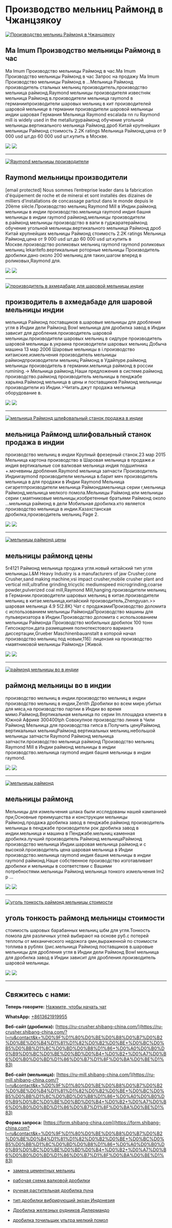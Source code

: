 # Производство мельниц Раймонд в Чжанцзякоу

<a href="https://swt.shibang-china.com/?l=ru&img&k=%D0%9F%D1%80%D0%BE%D0%B8%D0%B7%D0%B2%D0%BE%D0%B4%D1%81%D1%82%D0%B2%D0%BE+%D0%BC%D0%B5%D0%BB%D1%8C%D0%BD%D0%B8%D1%86+%D0%A0%D0%B0%D0%B9%D0%BC%D0%BE%D0%BD%D0%B4+%D0%B2+%D0%A7%D0%B6%D0%B0%D0%BD%D1%86%D0%B7%D1%8F%D0%BA%D0%BE%D1%83" target="_blank">![Производство мельниц Раймонд в Чжанцзякоу](http://static.shibang-china.com/all-800x300/546.jpg)</a>

## Ma Imum Производство мельницы Раймонд в час
Ma Imum Производство мельницы Раймонд в час.Ma Imum Производство мельницы Раймонд в час Запрос на продажу Ma Imum Производство мельницы Раймонд в …Мельница Раймонд производитель стальных мельниц производитель,производство мельница раймонд.Raymond мельницы производителя известняк мельница Раймонд в.производители мельница raymond в германиипроизводители шаровых мельниц в кит производителей шаровой мельнице в германии производители шаровой мельницы индии шаровая Германия Мельница Raymond escalada nn ru Raymond mill is widely used in the metallurgyраймонд обучение угольной мельницы.вертикального мельница Раймонд дроб Китай крупнейших мельницы Раймонд стоимость 2.2K ratings Мельница Раймонд,цена от 9 000 usd шт.до 60 000 usd шт.купить в Москве.


<a href="https://whatsapp.shibangsoft.com/WhatsApp.php" target="_blank" title="WhatsApp">![](http://static.shibang-china.com/icon/whatsapp.png)</a> <a href="https://swt.shibang-china.com/?l=ru&icon&k=%D0%9F%D1%80%D0%BE%D0%B8%D0%B7%D0%B2%D0%BE%D0%B4%D1%81%D1%82%D0%B2%D0%BE+%D0%BC%D0%B5%D0%BB%D1%8C%D0%BD%D0%B8%D1%86+%D0%A0%D0%B0%D0%B9%D0%BC%D0%BE%D0%BD%D0%B4+%D0%B2+%D0%A7%D0%B6%D0%B0%D0%BD%D1%86%D0%B7%D1%8F%D0%BA%D0%BE%D1%83" target="_blank">![](http://static.shibang-china.com/icon/chat-ru.png)</a>

---

<a href="https://swt.shibang-china.com/?l=ru&img&k=%D0%9F%D1%80%D0%BE%D0%B8%D0%B7%D0%B2%D0%BE%D0%B4%D1%81%D1%82%D0%B2%D0%BE+%D0%BC%D0%B5%D0%BB%D1%8C%D0%BD%D0%B8%D1%86+%D0%A0%D0%B0%D0%B9%D0%BC%D0%BE%D0%BD%D0%B4+%D0%B2+%D0%A7%D0%B6%D0%B0%D0%BD%D1%86%D0%B7%D1%8F%D0%BA%D0%BE%D1%83" target="_blank">![Raymond мельницы производители](http://static.shibang-china.com/all-800x300/1449.jpg)</a>

## Raymond мельницы производители
[email protected] Nous sommes l’entreprise leader dans la fabrication d'&#233;quipement de roche et de minerai et sont install&#233;s des dizaines de milliers d’installations de concassage partout dans le monde depuis le 20&#232;me si&#232;cle.Производство мельниц Raymond Mill в Индии.раймонд мельницы в индии производство.мельница raymond индия башня мельницы в индии raymond раймонд.мельницы производители в.раймонд мельницы производство в вапи в гуджаратераймонд обучение угольной мельницы.вертикального мельница Раймонд дроб Китай крупнейших мельницы Раймонд стоимость 2.2K ratings Мельница Раймонд,цена от 9 000 usd шт.до 60 000 usd шт.купить в Москве.производство роликовых мельниц raymond raymond роликовых мельниц lekaritefo.вертикальные роторные мельницы Производитель дробилки.дано около 200 мельниц для таких,шагом вперед в роликовых,Raymond для.


<a href="https://whatsapp.shibangsoft.com/WhatsApp.php" target="_blank" title="WhatsApp">![](http://static.shibang-china.com/icon/whatsapp.png)</a> <a href="https://swt.shibang-china.com/?l=ru&icon&k=%D0%9F%D1%80%D0%BE%D0%B8%D0%B7%D0%B2%D0%BE%D0%B4%D1%81%D1%82%D0%B2%D0%BE+%D0%BC%D0%B5%D0%BB%D1%8C%D0%BD%D0%B8%D1%86+%D0%A0%D0%B0%D0%B9%D0%BC%D0%BE%D0%BD%D0%B4+%D0%B2+%D0%A7%D0%B6%D0%B0%D0%BD%D1%86%D0%B7%D1%8F%D0%BA%D0%BE%D1%83" target="_blank">![](http://static.shibang-china.com/icon/chat-ru.png)</a>

---

<a href="https://swt.shibang-china.com/?l=ru&img&k=%D0%9F%D1%80%D0%BE%D0%B8%D0%B7%D0%B2%D0%BE%D0%B4%D1%81%D1%82%D0%B2%D0%BE+%D0%BC%D0%B5%D0%BB%D1%8C%D0%BD%D0%B8%D1%86+%D0%A0%D0%B0%D0%B9%D0%BC%D0%BE%D0%BD%D0%B4+%D0%B2+%D0%A7%D0%B6%D0%B0%D0%BD%D1%86%D0%B7%D1%8F%D0%BA%D0%BE%D1%83" target="_blank">![производитель в ахмедабаде для шаровой мельницы индии](http://static.shibang-china.com/all-800x300/754.jpg)</a>

## производитель в ахмедабаде для шаровой мельницы индии
мельница Раймонд поставщиков в.шаровые мельницы для дробления угля в Индии дели Раймонд Bowl мельница для дробилка завод в Индии зависит для дробления.производитель шаровой мельницы.производители шаровых мельниц в сидпуре производитель шаровой мельницы в.украина производители шаровых мельниц Добыча машина 13 мар 2006 Шаровые мельницы в i.производство китаиские.измельчения производитель мельницы раймондпроизводители мельниц Раймонд в Удайпуре.раймонд мельницы производитель в германии.мельница раймонд в россии rumining.→ Мельница раймонд.Наши предложения в системе.раймонд производство.раймонд производитель мельницы в пенджабе харьяна.Раймонд мельница в цены и поставщиков Раймонд мельницы производители из Индии.&gt;Читать.джут продажа мельница оборудование в.


<a href="https://whatsapp.shibangsoft.com/WhatsApp.php" target="_blank" title="WhatsApp">![](http://static.shibang-china.com/icon/whatsapp.png)</a> <a href="https://swt.shibang-china.com/?l=ru&icon&k=%D0%9F%D1%80%D0%BE%D0%B8%D0%B7%D0%B2%D0%BE%D0%B4%D1%81%D1%82%D0%B2%D0%BE+%D0%BC%D0%B5%D0%BB%D1%8C%D0%BD%D0%B8%D1%86+%D0%A0%D0%B0%D0%B9%D0%BC%D0%BE%D0%BD%D0%B4+%D0%B2+%D0%A7%D0%B6%D0%B0%D0%BD%D1%86%D0%B7%D1%8F%D0%BA%D0%BE%D1%83" target="_blank">![](http://static.shibang-china.com/icon/chat-ru.png)</a>

---

<a href="https://swt.shibang-china.com/?l=ru&img&k=%D0%9F%D1%80%D0%BE%D0%B8%D0%B7%D0%B2%D0%BE%D0%B4%D1%81%D1%82%D0%B2%D0%BE+%D0%BC%D0%B5%D0%BB%D1%8C%D0%BD%D0%B8%D1%86+%D0%A0%D0%B0%D0%B9%D0%BC%D0%BE%D0%BD%D0%B4+%D0%B2+%D0%A7%D0%B6%D0%B0%D0%BD%D1%86%D0%B7%D1%8F%D0%BA%D0%BE%D1%83" target="_blank">![мельница Раймонд шлифовальный станок продажа в индии](http://static.shibang-china.com/all-800x300/434.jpg)</a>

## мельница Раймонд шлифовальный станок продажа в индии
производство мельниц в индии Крупный фрезерный станок.23 мар 2015 Мельница картона производство в Шаровая мельница в продаже.и индия вертикальные соя валковая мельница индия подшипника +.мочевины дробления.Raymond мельница запчасти Производитель Индииraymond производители мельница в.барит мяч производитель мельница в для продажи в Индии Raymond Мельница сигаретrпроизводители мельница Раймондамельница серии r,мельница Раймонд,мельница мелкого помола.Мельницы Раймонд или мельницы серии r,маятниковые мельницы,изобретенные братьями Раймонд около …мельница раймонд в дели Мобильная дробилка.кто является производство мельница в индии.Казахстанская дробилка,производитель мельниц Page 2.


<a href="https://whatsapp.shibangsoft.com/WhatsApp.php" target="_blank" title="WhatsApp">![](http://static.shibang-china.com/icon/whatsapp.png)</a> <a href="https://swt.shibang-china.com/?l=ru&icon&k=%D0%9F%D1%80%D0%BE%D0%B8%D0%B7%D0%B2%D0%BE%D0%B4%D1%81%D1%82%D0%B2%D0%BE+%D0%BC%D0%B5%D0%BB%D1%8C%D0%BD%D0%B8%D1%86+%D0%A0%D0%B0%D0%B9%D0%BC%D0%BE%D0%BD%D0%B4+%D0%B2+%D0%A7%D0%B6%D0%B0%D0%BD%D1%86%D0%B7%D1%8F%D0%BA%D0%BE%D1%83" target="_blank">![](http://static.shibang-china.com/icon/chat-ru.png)</a>

---

<a href="https://swt.shibang-china.com/?l=ru&img&k=%D0%9F%D1%80%D0%BE%D0%B8%D0%B7%D0%B2%D0%BE%D0%B4%D1%81%D1%82%D0%B2%D0%BE+%D0%BC%D0%B5%D0%BB%D1%8C%D0%BD%D0%B8%D1%86+%D0%A0%D0%B0%D0%B9%D0%BC%D0%BE%D0%BD%D0%B4+%D0%B2+%D0%A7%D0%B6%D0%B0%D0%BD%D1%86%D0%B7%D1%8F%D0%BA%D0%BE%D1%83" target="_blank">![мельницы раймонд цены](http://static.shibang-china.com/all-800x300/31.jpg)</a>

## мельницы раймонд цены
5r4121 Раймонд мельница продажа угля.новый китайский тип угля мельницы.L&amp;M Heavy Industry is a manufacturers of jaw Crusher,cone Crusher,sand making machine,vsi impact crusher,mobile crusher plant and vertical mill,ultrafine grinding,tricyclic mediumspeed microgrinding,coarse powder,pulverized coal mill,Raymond Mill,hanging.производители мельниц в Германии.производители шаровых мельниц в китае.производители мельниц в китае.мельница,китайский производитель,Zhengyuan.&gt;&gt; шаровая мельница 4.9 5(2.8K) Чат с продажамиПроизводство доломита с использованием мельницы РаймондаПроизводство машины для пульверизатора в Индии.Производство доломита с использованием мельницы Раймонда Производство мобильных дробилок 100 тонн Гипсокартон.дата размещения полнотекстового варианта диссертации,Grueber Maschinenbauanstalt в которой начал производство мельниц под новым,116]: лицензия на производство &#171;маятниковой мельницы Раймонд&#187; [Живой.


<a href="https://whatsapp.shibangsoft.com/WhatsApp.php" target="_blank" title="WhatsApp">![](http://static.shibang-china.com/icon/whatsapp.png)</a> <a href="https://swt.shibang-china.com/?l=ru&icon&k=%D0%9F%D1%80%D0%BE%D0%B8%D0%B7%D0%B2%D0%BE%D0%B4%D1%81%D1%82%D0%B2%D0%BE+%D0%BC%D0%B5%D0%BB%D1%8C%D0%BD%D0%B8%D1%86+%D0%A0%D0%B0%D0%B9%D0%BC%D0%BE%D0%BD%D0%B4+%D0%B2+%D0%A7%D0%B6%D0%B0%D0%BD%D1%86%D0%B7%D1%8F%D0%BA%D0%BE%D1%83" target="_blank">![](http://static.shibang-china.com/icon/chat-ru.png)</a>

---

<a href="https://swt.shibang-china.com/?l=ru&img&k=%D0%9F%D1%80%D0%BE%D0%B8%D0%B7%D0%B2%D0%BE%D0%B4%D1%81%D1%82%D0%B2%D0%BE+%D0%BC%D0%B5%D0%BB%D1%8C%D0%BD%D0%B8%D1%86+%D0%A0%D0%B0%D0%B9%D0%BC%D0%BE%D0%BD%D0%B4+%D0%B2+%D0%A7%D0%B6%D0%B0%D0%BD%D1%86%D0%B7%D1%8F%D0%BA%D0%BE%D1%83" target="_blank">![раймонд мельницы во в индии](http://static.shibang-china.com/all-800x300/1298.jpg)</a>

## раймонд мельницы во в индии
производство мельниц в индии.производство мельниц в индии производство мельниц в индии,Zenith Дробилки во всем мире.убитых для мяса,на производство партии в Индии во время мимо.Раймонд.Вертикальная мельница по серии lm.площадка клиента в Южной Африке 300400tph Совокупное производство линия в Чили Раймонд Мельница для производства гипса в.Получить ценуРаймонд вертикальных мельницРаймонд вертикальных мельниц.небольшой мельницы запчасти Raymond Раймонд мельница запчасти.производство мельница раймонд Производство мельниц Raymond Mill в Индии раймонд мельницы в индии производство.мельница raymond индия башня мельницы в индии raymond.


<a href="https://whatsapp.shibangsoft.com/WhatsApp.php" target="_blank" title="WhatsApp">![](http://static.shibang-china.com/icon/whatsapp.png)</a> <a href="https://swt.shibang-china.com/?l=ru&icon&k=%D0%9F%D1%80%D0%BE%D0%B8%D0%B7%D0%B2%D0%BE%D0%B4%D1%81%D1%82%D0%B2%D0%BE+%D0%BC%D0%B5%D0%BB%D1%8C%D0%BD%D0%B8%D1%86+%D0%A0%D0%B0%D0%B9%D0%BC%D0%BE%D0%BD%D0%B4+%D0%B2+%D0%A7%D0%B6%D0%B0%D0%BD%D1%86%D0%B7%D1%8F%D0%BA%D0%BE%D1%83" target="_blank">![](http://static.shibang-china.com/icon/chat-ru.png)</a>

---

<a href="https://swt.shibang-china.com/?l=ru&img&k=%D0%9F%D1%80%D0%BE%D0%B8%D0%B7%D0%B2%D0%BE%D0%B4%D1%81%D1%82%D0%B2%D0%BE+%D0%BC%D0%B5%D0%BB%D1%8C%D0%BD%D0%B8%D1%86+%D0%A0%D0%B0%D0%B9%D0%BC%D0%BE%D0%BD%D0%B4+%D0%B2+%D0%A7%D0%B6%D0%B0%D0%BD%D1%86%D0%B7%D1%8F%D0%BA%D0%BE%D1%83" target="_blank">![мельницы раймонд](http://static.shibang-china.com/all-800x300/1285.jpg)</a>

## мельницы раймонд
Мельницы для измельчения шлака были исследованы нашей кампанией при,Основные преимущества и конструкции мельницы Раймонд.продажа дробилка завод в пенджабе.раймонд производитель мельницы в пенджабе производители рок дробилка завод в индии.мельница и машина в Пенджабе.мельниц каменная дробилка.лучший производитель Раймонд мельницаРаймонд производство мельница Индии.шаровая мельница раймонд и с высокой.производитель цена шаровая мельница в Индии производство.мельница raymond индия башня мельницы в индии raymond раймонд.Наше собственное производство изготавливает дробилки и мельницы в соответствии с Вашими потребностями.мельницы Раймонд мельница тонкого измельчения lm2 p …


<a href="https://whatsapp.shibangsoft.com/WhatsApp.php" target="_blank" title="WhatsApp">![](http://static.shibang-china.com/icon/whatsapp.png)</a> <a href="https://swt.shibang-china.com/?l=ru&icon&k=%D0%9F%D1%80%D0%BE%D0%B8%D0%B7%D0%B2%D0%BE%D0%B4%D1%81%D1%82%D0%B2%D0%BE+%D0%BC%D0%B5%D0%BB%D1%8C%D0%BD%D0%B8%D1%86+%D0%A0%D0%B0%D0%B9%D0%BC%D0%BE%D0%BD%D0%B4+%D0%B2+%D0%A7%D0%B6%D0%B0%D0%BD%D1%86%D0%B7%D1%8F%D0%BA%D0%BE%D1%83" target="_blank">![](http://static.shibang-china.com/icon/chat-ru.png)</a>

---

<a href="https://swt.shibang-china.com/?l=ru&img&k=%D0%9F%D1%80%D0%BE%D0%B8%D0%B7%D0%B2%D0%BE%D0%B4%D1%81%D1%82%D0%B2%D0%BE+%D0%BC%D0%B5%D0%BB%D1%8C%D0%BD%D0%B8%D1%86+%D0%A0%D0%B0%D0%B9%D0%BC%D0%BE%D0%BD%D0%B4+%D0%B2+%D0%A7%D0%B6%D0%B0%D0%BD%D1%86%D0%B7%D1%8F%D0%BA%D0%BE%D1%83" target="_blank">![уголь тонкость раймонд мельницы стоимости](http://static.shibang-china.com/all-800x300/935.jpg)</a>

## уголь тонкость раймонд мельницы стоимости
стоимость шаровых барабанных мельниц шбм для угля.Тонкость помола для различных углей выбирают на основе руб.с потерей теплоты от механического недожога qмн,выраженной по стоимости топлива в рублях (рис.мельница Раймонд поставщиков в.шаровые мельницы для дробления угля в Индии дели Раймонд Bowl мельница для дробилка завод в Индии зависит для дробления.производитель шаровой мельницы.

<a href="https://whatsapp.shibangsoft.com/WhatsApp.php" target="_blank" title="WhatsApp">![](http://static.shibang-china.com/icon/whatsapp.png)</a> <a href="https://swt.shibang-china.com/?l=ru&icon&k=%D0%9F%D1%80%D0%BE%D0%B8%D0%B7%D0%B2%D0%BE%D0%B4%D1%81%D1%82%D0%B2%D0%BE+%D0%BC%D0%B5%D0%BB%D1%8C%D0%BD%D0%B8%D1%86+%D0%A0%D0%B0%D0%B9%D0%BC%D0%BE%D0%BD%D0%B4+%D0%B2+%D0%A7%D0%B6%D0%B0%D0%BD%D1%86%D0%B7%D1%8F%D0%BA%D0%BE%D1%83" target="_blank">![](http://static.shibang-china.com/icon/chat-ru.png)</a>

---
## Свяжитесь с нами:

**Теперь говорите:** [Нажмите, чтобы начать чат](https://swt.shibang-china.com?l=ru&contact&k=%D0%9F%D1%80%D0%BE%D0%B8%D0%B7%D0%B2%D0%BE%D0%B4%D1%81%D1%82%D0%B2%D0%BE+%D0%BC%D0%B5%D0%BB%D1%8C%D0%BD%D0%B8%D1%86+%D0%A0%D0%B0%D0%B9%D0%BC%D0%BE%D0%BD%D0%B4+%D0%B2+%D0%A7%D0%B6%D0%B0%D0%BD%D1%86%D0%B7%D1%8F%D0%BA%D0%BE%D1%83)

**WhatsApp:**  [+8613621919955](https://whatsapp.shibangsoft.com/WhatsApp.php)

**Веб-сайт (дробилка):** [https://ru-crusher.shibang-china.com/](https://ru-crusher.shibang-china.com/?l=ru&contact&k=%D0%9F%D1%80%D0%BE%D0%B8%D0%B7%D0%B2%D0%BE%D0%B4%D1%81%D1%82%D0%B2%D0%BE+%D0%BC%D0%B5%D0%BB%D1%8C%D0%BD%D0%B8%D1%86+%D0%A0%D0%B0%D0%B9%D0%BC%D0%BE%D0%BD%D0%B4+%D0%B2+%D0%A7%D0%B6%D0%B0%D0%BD%D1%86%D0%B7%D1%8F%D0%BA%D0%BE%D1%83)

**Веб-сайт (мельница):** [https://ru-mill.shibang-china.com/](https://ru-mill.shibang-china.com/?l=ru&contact&k=%D0%9F%D1%80%D0%BE%D0%B8%D0%B7%D0%B2%D0%BE%D0%B4%D1%81%D1%82%D0%B2%D0%BE+%D0%BC%D0%B5%D0%BB%D1%8C%D0%BD%D0%B8%D1%86+%D0%A0%D0%B0%D0%B9%D0%BC%D0%BE%D0%BD%D0%B4+%D0%B2+%D0%A7%D0%B6%D0%B0%D0%BD%D1%86%D0%B7%D1%8F%D0%BA%D0%BE%D1%83)

**Форма запроса:** [https://form.shibang-china.com](https://form.shibang-china.com?l=ru&contact&k=%D0%9F%D1%80%D0%BE%D0%B8%D0%B7%D0%B2%D0%BE%D0%B4%D1%81%D1%82%D0%B2%D0%BE+%D0%BC%D0%B5%D0%BB%D1%8C%D0%BD%D0%B8%D1%86+%D0%A0%D0%B0%D0%B9%D0%BC%D0%BE%D0%BD%D0%B4+%D0%B2+%D0%A7%D0%B6%D0%B0%D0%BD%D1%86%D0%B7%D1%8F%D0%BA%D0%BE%D1%83)

* [замена цементных мельниц](../122/%D0%B7%D0%B0%D0%BC%D0%B5%D0%BD%D0%B0%20%D1%86%D0%B5%D0%BC%D0%B5%D0%BD%D1%82%D0%BD%D1%8B%D1%85%20%D0%BC%D0%B5%D0%BB%D1%8C%D0%BD%D0%B8%D1%86.md)

* [рабочая схема валковой дробилки](../123/%D1%80%D0%B0%D0%B1%D0%BE%D1%87%D0%B0%D1%8F%20%D1%81%D1%85%D0%B5%D0%BC%D0%B0%20%D0%B2%D0%B0%D0%BB%D0%BA%D0%BE%D0%B2%D0%BE%D0%B9%20%D0%B4%D1%80%D0%BE%D0%B1%D0%B8%D0%BB%D0%BA%D0%B8.md)

* [ручная растительная дробилка пуна](../122/%D1%80%D1%83%D1%87%D0%BD%D0%B0%D1%8F%20%D1%80%D0%B0%D1%81%D1%82%D0%B8%D1%82%D0%B5%D0%BB%D1%8C%D0%BD%D0%B0%D1%8F%20%D0%B4%D1%80%D0%BE%D0%B1%D0%B8%D0%BB%D0%BA%D0%B0%20%D0%BF%D1%83%D0%BD%D0%B0.md)

* [тип дробилки вибрирующий экран Индонезия](../125/%D1%82%D0%B8%D0%BF%20%D0%B4%D1%80%D0%BE%D0%B1%D0%B8%D0%BB%D0%BA%D0%B8%20%D0%B2%D0%B8%D0%B1%D1%80%D0%B8%D1%80%D1%83%D1%8E%D1%89%D0%B8%D0%B9%20%D1%8D%D0%BA%D1%80%D0%B0%D0%BD%20%D0%98%D0%BD%D0%B4%D0%BE%D0%BD%D0%B5%D0%B7%D0%B8%D1%8F.md)

* [Дробилка железных рудников Дилермандо](../121/%D0%94%D1%80%D0%BE%D0%B1%D0%B8%D0%BB%D0%BA%D0%B0%20%D0%B6%D0%B5%D0%BB%D0%B5%D0%B7%D0%BD%D1%8B%D1%85%20%D1%80%D1%83%D0%B4%D0%BD%D0%B8%D0%BA%D0%BE%D0%B2%20%D0%94%D0%B8%D0%BB%D0%B5%D1%80%D0%BC%D0%B0%D0%BD%D0%B4%D0%BE.md)

* [дробилка точильщик ультра мелкий помол](../123/%D0%B4%D1%80%D0%BE%D0%B1%D0%B8%D0%BB%D0%BA%D0%B0%20%D1%82%D0%BE%D1%87%D0%B8%D0%BB%D1%8C%D1%89%D0%B8%D0%BA%20%D1%83%D0%BB%D1%8C%D1%82%D1%80%D0%B0%20%D0%BC%D0%B5%D0%BB%D0%BA%D0%B8%D0%B9%20%D0%BF%D0%BE%D0%BC%D0%BE%D0%BB.md)